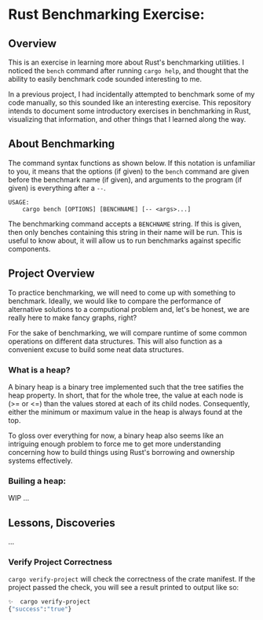 # Rust Benchmarking Exercise:

## Overview

This is an exercise in learning more about Rust's benchmarking utilities.
I noticed the `bench` command after running `cargo help`, and thought that
the ability to easily benchmark code sounded interesting to me.

In a previous project, I had incidentally attempted to benchmark some of
my code manually, so this sounded like an interesting exercise. This
repository intends to document some introductory exercises in benchmarking
in Rust, visualizing that information, and other things that I learned along
the way.

## About Benchmarking

The command syntax functions as shown below. If this notation is unfamiliar
to you, it means that the options (if given) to the `bench` command are given
before the benchmark name (if given), and arguments to the program (if given)
is everything after a `--`.

```
USAGE:
    cargo bench [OPTIONS] [BENCHNAME] [-- <args>...]
```

The benchmarking command accepts a `BENCHNAME` string. If this is given, then
only benches containing this string in their name will be run. This is useful
to know about, it will allow us to run benchmarks against specific components.

## Project Overview

To practice benchmarking, we will need to come up with something to benchmark.
Ideally, we would like to compare the performance of alternative solutions to
a computional problem and, let's be honest, we are really here to make fancy
graphs, right?

For the sake of benchmarking, we will compare runtime of some common operations
on different data structures. This will also function as a convenient excuse
to build some neat data structures.

### What is a heap?

A binary heap is a binary tree implemented such that the tree satifies the
heap property. In short, that for the whole tree, the value at each node is
(>= or <=) than the values stored at each of its child nodes. Consequently,
either the minimum or maximum value in the heap is always found at the top.

To gloss over everything for now, a binary heap also seems like an intriguing
enough problem to force me to get more understanding concerning how to
build things using Rust's borrowing and ownership systems effectively.

### Builing a heap:

WIP ...

## Lessons, Discoveries

...

### Verify Project Correctness

`cargo verify-project` will check the correctness of the crate manifest.
If the project passed the check, you will see a result printed to output
like so:

```sh
✨  cargo verify-project
{"success":"true"}
```

